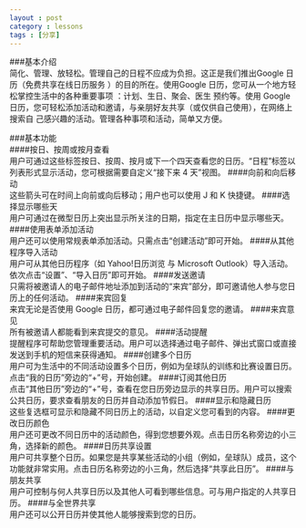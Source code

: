 ```yaml
---
layout : post
category : lessons
tags : [分享]
--- 
```

###基本介绍    
       简化、管理、放轻松。管理自己的日程不应成为负担。这正是我们推出Google 日历（免费共享在线日历服务
    ）的目的所在。使用Google 日历，您可从一个地方轻松掌控生活中的各种重要事项 ：计划、生日、聚会、医生
    预约等。使用 Google 日历，您可轻松添加活动和邀请，与亲朋好友共享（或仅供自己使用），在网络上搜索自
    己感兴趣的活动。管理各种事项和活动，简单又方便。   

###基本功能   
####按日、按周或按月查看       
    用户可通过这些标签按日、按周、按月或下一个四天查看您的日历。“日程”标签以列表形式显示活动，您可根据需要自定义“接下来 4 天”视图。
####向前和向后移动          
    这些箭头可在时间上向前或向后移动；用户也可以使用 J 和 K 快捷键。
####选择显示哪些天    
    用户可通过在微型日历上突出显示所关注的日期，指定在主日历中显示哪些天。
####使用表单添加活动    
    用户还可以使用常规表单添加活动。只需点击“创建活动”即可开始。
####从其他程序导入活动    
    用户可从其他日历程序（如 Yahoo!日历浏览 与 Microsoft Outlook）导入活动。依次点击“设置”、“导入日历”即可开始。
####发送邀请    
    只需将被邀请人的电子邮件地址添加到活动的“来宾”部分，即可邀请他人参与您日历上的任何活动。
####来宾回复   
    来宾无论是否使用 Google 日历，都可通过电子邮件回复您的邀请。
####来宾意见    
    所有被邀请人都能看到来宾提交的意见。
####活动提醒    
    提醒程序可帮助您管理重要活动。用户可以选择通过电子邮件、弹出式窗口或直接发送到手机的短信来获得通知。
####创建多个日历    
    用户可为生活中的不同活动设置多个日历，例如为垒球队的训练和比赛设置日历。点击“我的日历”旁边的“+”号，开始创建。
####订阅其他日历    
    点击“其他日历”旁边的“+”号，查看在您日历旁边显示的共享日历。用户可以搜索公共日历，要求查看朋友的日历并自动添加节假日。
####显示和隐藏日历   
    这些复选框可显示和隐藏不同日历上的活动，以自定义您可看到的内容。
####更改日历颜色    
    用户还可更改不同日历中的活动颜色，得到您想要外观。点击日历名称旁边的小三角，选择新的颜色。
####日历共享设置   
    用户可共享整个日历。如果您是共享某些活动的小组（例如，垒球队）成员，这个功能就非常实用。点击日历名称旁边的小三角，然后选择“共享此日历”。
####与朋友共享   
    用户可控制与何人共享日历以及其他人可看到哪些信息。可与用户指定的人共享日历。
####与全世界共享   
    用户还可以公开日历并使其他人能够搜索到您的日历。
